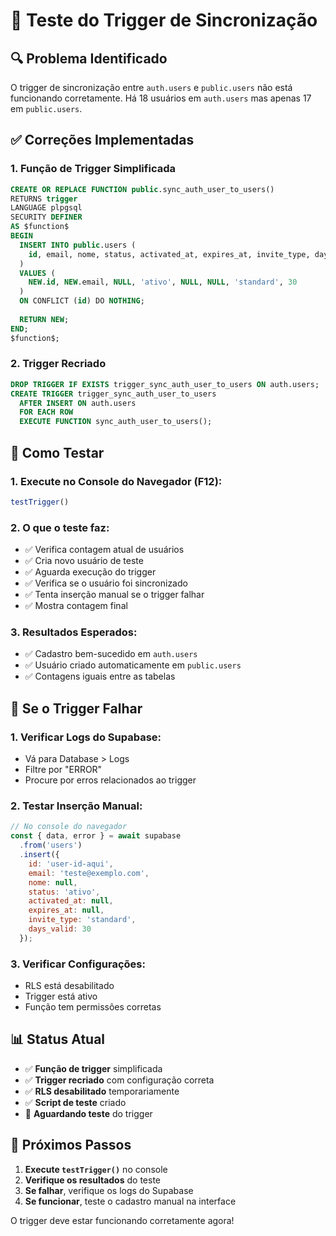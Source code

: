 # 🧪 Teste do Trigger de Sincronização

## 🔍 Problema Identificado

O trigger de sincronização entre `auth.users` e `public.users` não está funcionando corretamente. Há 18 usuários em `auth.users` mas apenas 17 em `public.users`.

## ✅ Correções Implementadas

### 1. **Função de Trigger Simplificada**
```sql
CREATE OR REPLACE FUNCTION public.sync_auth_user_to_users()
RETURNS trigger
LANGUAGE plpgsql
SECURITY DEFINER
AS $function$
BEGIN
  INSERT INTO public.users (
    id, email, nome, status, activated_at, expires_at, invite_type, days_valid
  )
  VALUES (
    NEW.id, NEW.email, NULL, 'ativo', NULL, NULL, 'standard', 30
  )
  ON CONFLICT (id) DO NOTHING;
  
  RETURN NEW;
END;
$function$;
```

### 2. **Trigger Recriado**
```sql
DROP TRIGGER IF EXISTS trigger_sync_auth_user_to_users ON auth.users;
CREATE TRIGGER trigger_sync_auth_user_to_users
  AFTER INSERT ON auth.users
  FOR EACH ROW
  EXECUTE FUNCTION sync_auth_user_to_users();
```

## 🧪 Como Testar

### 1. **Execute no Console do Navegador (F12):**
```javascript
testTrigger()
```

### 2. **O que o teste faz:**
- ✅ Verifica contagem atual de usuários
- ✅ Cria novo usuário de teste
- ✅ Aguarda execução do trigger
- ✅ Verifica se o usuário foi sincronizado
- ✅ Tenta inserção manual se o trigger falhar
- ✅ Mostra contagem final

### 3. **Resultados Esperados:**
- ✅ Cadastro bem-sucedido em `auth.users`
- ✅ Usuário criado automaticamente em `public.users`
- ✅ Contagens iguais entre as tabelas

## 🔧 Se o Trigger Falhar

### 1. **Verificar Logs do Supabase:**
- Vá para Database > Logs
- Filtre por "ERROR"
- Procure por erros relacionados ao trigger

### 2. **Testar Inserção Manual:**
```javascript
// No console do navegador
const { data, error } = await supabase
  .from('users')
  .insert({
    id: 'user-id-aqui',
    email: 'teste@exemplo.com',
    nome: null,
    status: 'ativo',
    activated_at: null,
    expires_at: null,
    invite_type: 'standard',
    days_valid: 30
  });
```

### 3. **Verificar Configurações:**
- RLS está desabilitado
- Trigger está ativo
- Função tem permissões corretas

## 📊 Status Atual

- ✅ **Função de trigger** simplificada
- ✅ **Trigger recriado** com configuração correta
- ✅ **RLS desabilitado** temporariamente
- ✅ **Script de teste** criado
- 🔄 **Aguardando teste** do trigger

## 🎯 Próximos Passos

1. **Execute `testTrigger()`** no console
2. **Verifique os resultados** do teste
3. **Se falhar**, verifique os logs do Supabase
4. **Se funcionar**, teste o cadastro manual na interface

O trigger deve estar funcionando corretamente agora! 